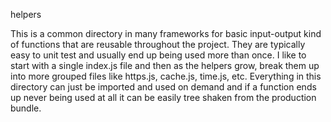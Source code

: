 helpers

This is a common directory in many frameworks for basic input-output kind of functions that are reusable throughout the project. They are typically easy to unit test and usually end up being used more than once. I like to start with a single index.js file and then as the helpers grow, break them up into more grouped files like https.js, cache.js, time.js, etc. Everything in this directory can just be imported and used on demand and if a function ends up never being used at all it can be easily tree shaken from the production bundle.